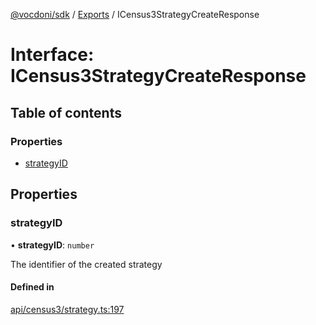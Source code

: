 [@vocdoni/sdk](/sdk) / [Exports](../modules) / ICensus3StrategyCreateResponse

# Interface: ICensus3StrategyCreateResponse

## Table of contents

### Properties

- [strategyID](ICensus3StrategyCreateResponse#strategyid)

## Properties

### strategyID

• **strategyID**: `number`

The identifier of the created strategy

#### Defined in

[api/census3/strategy.ts:197](https://github.com/vocdoni/vocdoni-sdk/blob/0a4464c/src/api/census3/strategy.ts#L197)
